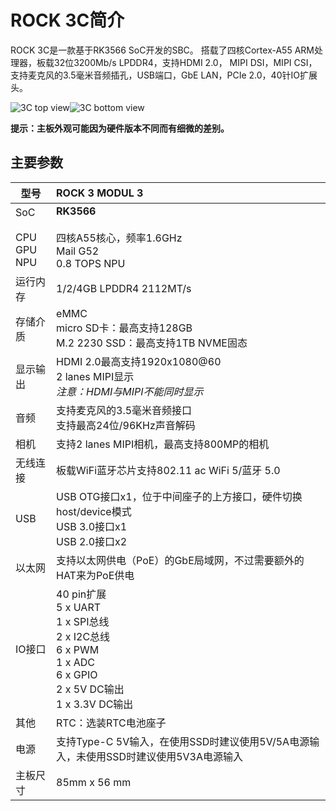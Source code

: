 ﻿---
sidebar_label: '概览'
sidebar_position: 3
---

# ROCK 3C简介

ROCK 3C是一款基于RK3566 SoC开发的SBC。 
搭载了四核Cortex-A55 ARM处理器，板载32位3200Mb/s LPDDR4，支持HDMI 2.0，
MIPI DSI，MIPI CSI，支持麦克风的3.5毫米音频插孔，USB端口，GbE LAN，PCIe 2.0，40针IO扩展头。

![3C top view](/img/rock3/Rock3C-top-800px.webp)![3C bottom view](/img/rock3/Rock3C-bottom-800px.webp)  

**提示：主板外观可能因为硬件版本不同而有细微的差别。**

## 主要参数

|型号|ROCK 3 MODUL 3|
|-|:-|
|SoC<br/><br/>CPU<br/>GPU<br/>NPU|**RK3566**<br/><br/>四核A55核心，频率1.6GHz<br/>Mail G52<br/>0.8 TOPS NPU|
|运行内存|1/2/4GB LPDDR4 2112MT/s|
|存储介质|eMMC<br/>micro SD卡：最高支持128GB<br/>M.2 2230 SSD：最高支持1TB NVME固态|
|显示输出|HDMI 2.0最高支持1920x1080@60<br/>2 lanes MIPI显示<br/>*注意：HDMI与MIPI不能同时显示*|
|音频|支持麦克风的3.5毫米音频接口<br/>支持最高24位/96KHz声音解码|
|相机|支持2 lanes MIPI相机，最高支持800MP的相机|
|无线连接|板载WiFi蓝牙芯片支持802.11 ac WiFi 5/蓝牙 5.0|
|USB|USB OTG接口x1，位于中间座子的上方接口，硬件切换host/device模式<br/>USB 3.0接口x1<br/>USB 2.0接口x2|
|以太网|支持以太网供电（PoE）的GbE局域网，不过需要额外的HAT来为PoE供电|
|IO接口|40 pin扩展<br/>5 x UART<br/>1 x SPI总线<br/>2 x I2C总线<br/>6 x PWM<br/>1 x ADC<br/>6 x GPIO<br/>2 x 5V DC输出<br/>1 x 3.3V DC输出|
|其他|RTC：选装RTC电池座子|
|电源|支持Type-C 5V输入，在使用SSD时建议使用5V/5A电源输入，未使用SSD时建议使用5V3A电源输入|
|主板尺寸|85mm x 56 mm|
